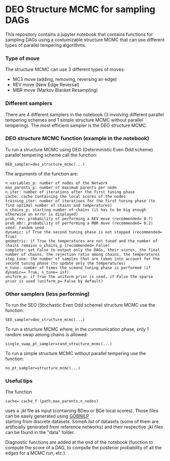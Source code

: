 # DEO Structure MCMC for sampling DAGs
 This repository contains a jupyter notebook that contains functions for sampling DAGs using a costumizable structure MCMC that can use different types of parallel tempering algorithms.

 ### Type of move
The structure MCMC can use 3 different types of moves:
* MC3 move (adding, removing, reversing an edge)
* REV move (New Edge Reversal)
* MBR move (Markov Blanket Resampling)

### Different samplers
There are 4 different samplers in the notebook (3 involving different parallel tempering schemes and 1 simple structure MCMC without parallel tempering). The most efficient sampler is the DEO structure MCMC.  

### DEO structure MCMC function (example in the notebook)
Tu run a structure MCMC using DEO (Deterministic Even Odd scheme) parallel tempering scheme call the function:
```
DEO_sampler=deo_structure_mcmc(...) 
```
The arguments of the function are:

```
n_variables_p: number of nodes of the Network
max_parents_p: number of maximum parents per node
n_iter: number of iterations after the first tuning phase
cache: cache containing the local scores of the nodes
training_iter: number of iterations for the first tuning phase (to find optimal number of chains and temperatures)
n_chains_p: starting number of chains (it has to be big enough otherwise an error is displayed)
prob_rev: probability of performing a REV move (recommended= 0.7)
prob_mbr: probability of performing a MBR move (recommended= 0.2)
seed: random seed
dynamic: if True the second tuning phase is not stopped (recommended= True)
geometric: if True the temperatures are not tuned and the number of chains remains n_chains_p (recommended= False)
complete: set False to output only the DAGs, their scores, the final number of chains, the rejection ratio among chains, the temperatures
step_tune: the number of samples that are taken into account for the second tuning phase (to update only the temperatures)
n_tune: number of times the sceond tuning phase is performed (if dynamic== True, n_tune= inf)
uniform_p: if True the uniform prior is used, if False the sparse prior is used (uniform_p= False by default)
```

### Other samplers (less performing)
To run the SEO (Stochastic Even Odd scheme) structure MCMC use the function:
```
SEO_sampler=deo_structure_mcmc(...) 
```

To run a structure MCMC where, in the cummunication phase, only 1 random swap among chains is allowed:
```
single_swap_pt_sampler=rand_structure_mcmc(...) 
```

To run a simple structure MCMC without parallel tempering use the function:
```
no_pt_sampler=structure_mcmc(...) 
```

### Useful tips
The function
```
cache= cache_f (path,max_parents,n_nodes) 
```
uses a .jkl file as input (containing BDeu or BGe local scores). Those files can be easily generated using [GOBNILP](https://jcussens.github.io/#Software)<br> starting from discrete datasets. SomeA list of datasets (some of them are artificially generated from reference networks) and their respective .jkl files can be found in the "data" folder.

Diagnostic functions are added at the end of the notebook (function to compute the score of a DAG, to compute the posterior probability of all the edges for a MCMC run, etc.). 
